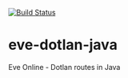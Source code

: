 [![Build Status](https://travis-ci.org/evanova/eve-dotlan-java.svg?branch=master)](https://travis-ci.org/evanova/eve-dotlan-java)

# eve-dotlan-java
Eve Online - Dotlan routes in Java
